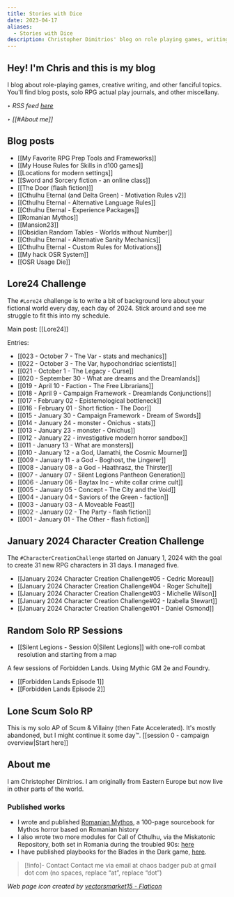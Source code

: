 ```yaml
---
title: Stories with Dice
date: 2023-04-17
aliases:
  - Stories with Dice
description: Christopher Dimitrios' blog on role playing games, writing, and other tidbits
---
```

## Hey! I'm Chris and this is my blog

I blog about role-playing games, creative writing, and other fanciful topics. You'll find blog posts, solo RPG actual play journals, and other miscellany.

‣ *RSS feed [here](index.xml)*

‣ *[[#About me]]*

## Blog posts

- [[My Favorite RPG Prep Tools and Frameworks]]
- [[My House Rules for Skills in d100 games]]
- [[Locations for modern settings]]
- [[Sword and Sorcery fiction - an online class]]
- [[The Door (flash fiction)]]
- [[Cthulhu Eternal (and Delta Green) - Motivation Rules v2]]
- [[Cthulhu Eternal - Alternative Language Rules]]
- [[Cthulhu Eternal - Experience Packages]]
- [[Romanian Mythos]]
- [[Mansion23]]
- [[Obsidian Random Tables - Worlds without Number]]
- [[Cthulhu Eternal - Alternative Sanity Mechanics]]
- [[Cthulhu Eternal - Custom Rules for Motivations]]
- [[My hack OSR System]]
- [[OSR Usage Die]]

## Lore24 Challenge

The `#Lore24` challenge is to write a bit of background lore about your fictional world every day, each day of 2024. Stick around and see me struggle to fit this into my schedule. 

Main post: [[Lore24]]

Entries:
- [[023 - October 7 - The Var - stats and mechanics]]
- [[022 - October 3 - The Var, hypochondriac scientists]]
- [[021 - October 1 - The Legacy - Curse]]
- [[020 - September 30 - What are dreams and the Dreamlands]]
- [[019 - April 10 - Faction - The Free Librarians]]
- [[018 - April 9 - Campaign Framework - Dreamlands Conjunctions]] 
- [[017 - February 02 - Epistemological bottleneck]]
- [[016 - February 01 - Short fiction - The Door]]
- [[015 - January 30 - Campaign Framework - Dream of Swords]]
- [[014 - January 24 - monster - Onichus - stats]]
- [[013 - January 23 - monster - Onichus]]
- [[012 - January 22 - investigative modern horror sandbox]]
- [[011 - January 13 - What are monsters]]
- [[010 - January 12 - a God, Uamathi, the Cosmic Mourner]] 
- [[009 - January 11 - a God - Boghost, the Lingerer]]
- [[008 - January 08 - a God - Haathrasz, the Thirster]] 
- [[007 - January 07 - Silent Legions Pantheon Generation]]
- [[006 - January 06 - Baytax Inc - white collar crime cult]]
- [[005 - January 05 - Concept - The City and the Void]]
- [[004 - January 04 - Saviors of the Green - faction]]
- [[003 - January 03 - A Moveable Feast]]
- [[002 - January 02 - The Party - flash fiction]]
- [[001 - January 01 - The Other - flash fiction]]

## January 2024 Character Creation Challenge

The `#CharacterCreationChallenge` started on January 1, 2024 with the goal to create 31 new RPG characters in 31 days. I managed five.

- [[January 2024 Character Creation Challenge#05 - Cedric Moreau]]
- [[January 2024 Character Creation Challenge#04 - Roger Schulte]]
- [[January 2024 Character Creation Challenge#03 - Michelle Wilson]]
- [[January 2024 Character Creation Challenge#02 - Izabella Stewart]]
- [[January 2024 Character Creation Challenge#01 - Daniel Osmond]]


## Random Solo RP Sessions

- [[Silent Legions - Session 0|Silent Legions]] with one-roll combat resolution and starting from a map
 
A few sessions of Forbidden Lands. Using Mythic GM 2e and Foundry.

- [[Forbidden Lands Episode 1]]
- [[Forbidden Lands Episode 2]]

## Lone Scum Solo RP

This is my solo AP of Scum & Villainy (then Fate Accelerated). It's mostly abandoned, but I might continue it some day™️. [[session 0 - campaign overview|Start here]]

## About me

I am Christopher Dimitrios. I am originally from Eastern Europe but now live in other parts of the world.

### Published works

- I wrote and published [Romanian Mythos](https://www.drivethrurpg.com/product/454061/Romanian-Mythos--Sourcebook-of-Horrors-for-Lovecraftian-RPGs?affiliate_id=1026766), a 100-page sourcebook for Mythos horror based on Romanian history
- I also wrote two more modules for Call of Cthulhu, via the Miskatonic Repository, both set in Romania during the troubled 90s: [here](https://www.drivethrurpg.com/browse.php?author=Christopher+Dimitrios&affiliate_id=1026766)
- I have published playbooks for the Blades in the Dark game, [here](https://chaosbadger.itch.io/).

> [!info]- Contact
> Contact me via email at chaos badger pub at gmail dot com (no spaces, replace “at”, replace “dot”)

*Web page icon created by <a href="https://www.flaticon.com/free-icons/dice" title="dice icons">vectorsmarket15 - Flaticon</a>*
